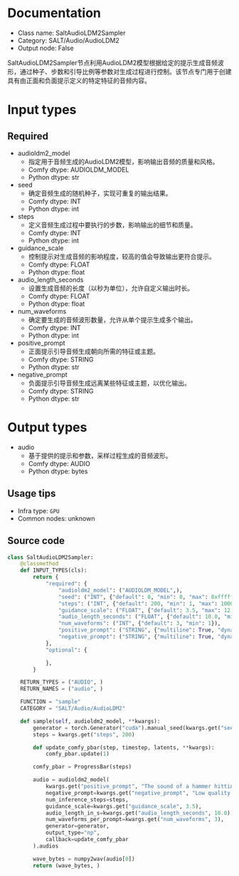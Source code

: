 
# Documentation
- Class name: SaltAudioLDM2Sampler
- Category: SALT/Audio/AudioLDM2
- Output node: False

SaltAudioLDM2Sampler节点利用AudioLDM2模型根据给定的提示生成音频波形，通过种子、步数和引导比例等参数对生成过程进行控制。该节点专门用于创建具有由正面和负面提示定义的特定特征的音频内容。

# Input types
## Required
- audioldm2_model
    - 指定用于音频生成的AudioLDM2模型，影响输出音频的质量和风格。
    - Comfy dtype: AUDIOLDM_MODEL
    - Python dtype: str
- seed
    - 确定音频生成的随机种子，实现可重复的输出结果。
    - Comfy dtype: INT
    - Python dtype: int
- steps
    - 定义音频生成过程中要执行的步数，影响输出的细节和质量。
    - Comfy dtype: INT
    - Python dtype: int
- guidance_scale
    - 控制提示对生成音频的影响程度，较高的值会导致输出更符合提示。
    - Comfy dtype: FLOAT
    - Python dtype: float
- audio_length_seconds
    - 设置生成音频的长度（以秒为单位），允许自定义输出时长。
    - Comfy dtype: FLOAT
    - Python dtype: float
- num_waveforms
    - 确定要生成的音频波形数量，允许从单个提示生成多个输出。
    - Comfy dtype: INT
    - Python dtype: int
- positive_prompt
    - 正面提示引导音频生成朝向所需的特征或主题。
    - Comfy dtype: STRING
    - Python dtype: str
- negative_prompt
    - 负面提示引导音频生成远离某些特征或主题，以优化输出。
    - Comfy dtype: STRING
    - Python dtype: str

# Output types
- audio
    - 基于提供的提示和参数，采样过程生成的音频波形。
    - Comfy dtype: AUDIO
    - Python dtype: bytes


## Usage tips
- Infra type: `GPU`
- Common nodes: unknown


## Source code
```python
class SaltAudioLDM2Sampler:  
    @classmethod
    def INPUT_TYPES(cls):
        return {
            "required": {
                "audioldm2_model": ("AUDIOLDM_MODEL",),
                "seed": ("INT", {"default": 0, "min": 0, "max": 0xffffffffffffffff}),
                "steps": ("INT", {"default": 200, "min": 1, "max": 1000}),
                "guidance_scale": ("FLOAT", {"default": 3.5, "max": 12.0, "min": 1.0}),
                "audio_length_seconds": ("FLOAT", {"default": 10.0, "min": 1.0, "max": 20.0, "step": 0.1}),
                "num_waveforms": ("INT", {"default": 3, "min": 1}),
                "positive_prompt": ("STRING", {"multiline": True, "dynamicPrompts": False}),
                "negative_prompt": ("STRING", {"multiline": True, "dynamicPrompts": False})
            },
            "optional": {

            },
        }

    RETURN_TYPES = ("AUDIO", )
    RETURN_NAMES = ("audio", )

    FUNCTION = "sample"
    CATEGORY = "SALT/Audio/AudioLDM2"

    def sample(self, audioldm2_model, **kwargs):
        generator = torch.Generator("cuda").manual_seed(kwargs.get("seed", 0))
        steps = kwargs.get("steps", 200)

        def update_comfy_pbar(step, timestep, latents, **kwargs):
            comfy_pbar.update(1)

        comfy_pbar = ProgressBar(steps)

        audio = audioldm2_model(
            kwargs.get("positive_prompt", "The sound of a hammer hitting a wooden surface."),
            negative_prompt=kwargs.get("negative_prompt", "Low quality."),
            num_inference_steps=steps,
            guidance_scale=kwargs.get("guidance_scale", 3.5),
            audio_length_in_s=kwargs.get("audio_length_seconds", 10.0),
            num_waveforms_per_prompt=kwargs.get("num_waveforms", 3),
            generator=generator,
            output_type="np",
            callback=update_comfy_pbar
        ).audios

        wave_bytes = numpy2wav(audio[0])
        return (wave_bytes, )

```
